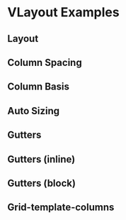 # VLayout Examples

## Layout
<code-tab>
<template #example>
<LayoutExample />
</template>
<template #code>

```vue
<!--@include: ./components/layout/LayoutExample.vue -->
```
</template>
</code-tab>

## Column Spacing
<code-tab>
<template #example>
<ColumnSpacingExample />
</template>
<template #code>

```vue
<!--@include: ./components/layout/ColumnSpacingExample.vue -->
```
</template>
</code-tab>

## Column Basis
<code-tab>
<template #example>
<ColumnBasisExample />
</template>
<template #code>

```vue
<!--@include: ./components/layout/ColumnBasisExample.vue -->
```
</template>
</code-tab>

## Auto Sizing
<code-tab>
<template #example>
<AutoSizingExample />
</template>
<template #code>

```vue
<!--@include: ./components/layout/AutoSizingExample.vue -->
```
</template>
</code-tab>

## Gutters
<code-tab>
<template #example>
<GuttersExample />
</template>
<template #code>

```vue
<!--@include: ./components/layout/GuttersExample.vue -->
```
</template>
</code-tab>

## Gutters (inline)
<code-tab>
<template #example>
<GuttersInlineExample />
</template>
<template #code>

```vue
<!--@include: ./components/layout/GuttersInlineExample.vue -->
```
</template>
</code-tab>

## Gutters (block)
<code-tab>
<template #example>
<GuttersBlockExample />
</template>
<template #code>

```vue
<!--@include: ./components/layout/GuttersBlockExample.vue -->
```
</template>
</code-tab>

## Grid-template-columns
<code-tab>
<template #example>
<GridTemplateColumnsExample />
</template>
<template #code>

```vue
<!--@include: ./components/layout/GridTemplateColumnsExample.vue -->
```
</template>
</code-tab>

<script setup lang="ts">
import CodeTab from '../custom/CodeTab.vue';
import { defineClientComponent } from 'vitepress';

const LayoutExample = defineClientComponent(() =>  import('./components/layout/LayoutExample.vue'));
const ColumnSpacingExample = defineClientComponent(() =>  import('./components/layout/ColumnSpacingExample.vue'));
const ColumnBasisExample = defineClientComponent(() =>  import('./components/layout/ColumnBasisExample.vue'));
const AutoSizingExample = defineClientComponent(() =>  import('./components/layout/AutoSizingExample.vue'));
const GuttersExample = defineClientComponent(() =>  import('./components/layout/GuttersExample.vue'));
const GuttersInlineExample = defineClientComponent(() =>  import('./components/layout/GuttersInlineExample.vue'));
const GuttersBlockExample = defineClientComponent(() =>  import('./components/layout/GuttersBlockExample.vue'));
const GridTemplateColumnsExample = defineClientComponent(() =>  import('./components/layout/GridTemplateColumnsExample.vue'));
</script>
